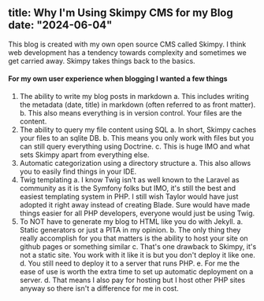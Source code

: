 title: Why I'm Using Skimpy CMS for my Blog
date: "2024-06-04"
---
This blog is created with my own open source CMS called Skimpy. I think web development has a tendency towards complexity and sometimes we get carried away. Skimpy takes things back to the basics.

#### For my own user experience when blogging I wanted a few things
1. The ability to write my blog posts in markdown
    a. This includes writing the metadata (date, title) in markdown (often referred to as front matter).
    b. This also means everything is in version control. Your files are the content.
2. The ability to query my file content using SQL
    a. In short, Skimpy caches your files to an sqlite DB.
    b. This means you only work with files but you can still query everything using Doctrine.
    c. This is huge IMO and what sets Skimpy apart from everything else.
2. Automatic categorization using a directory structure
    a. This also allows you to easily find things in your IDE.
3. Twig templating
    a. I know Twig isn't as well known to the Laravel as community as it is the Symfony folks but IMO, it's still the best and easiest templating system in PHP. I still wish Taylor would have just adopted it right away instead of creating Blade. Sure would have made things easier for all PHP developers, everyone would just be using Twig.
4. To NOT have to generate my blog to HTML like you do with Jekyll.
    a. Static generators or just a PITA in my opinion.
    b. The only thing they really accomplish for you that matters is the ability to host your site on github pages or something similar
    c. That's one drawback to Skimpy, it's not a static site. You work with it like it is but you don't deploy it like one.
    d. You still need to deploy it to a server that runs PHP.
    e. For me the ease of use is worth the extra time to set up automatic deployment on a server.
    d. That means I also pay for hosting but I host other PHP sites anyway so there isn't a difference for me in cost.

